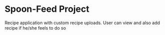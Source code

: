 # Spoon-Feed Project

Recipe application with custom recipe uploads. User can view and also add recipe if he/she feels to do so
